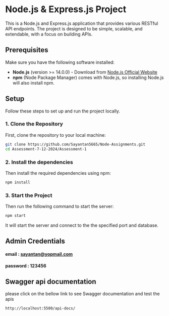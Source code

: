 # Node.js & Express.js Project

This is a Node.js and Express.js application that provides various RESTful API endpoints. The project is designed to be simple, scalable, and extendable, with a focus on building APIs.

## Prerequisites

Make sure you have the following software installed:

- **Node.js** (version >= 14.0.0) - Download from [Node.js Official Website](https://nodejs.org/)
- **npm** (Node Package Manager) comes with Node.js, so installing Node.js will also install npm.

## Setup

Follow these steps to set up and run the project locally.

### 1. Clone the Repository

First, clone the repository to your local machine:

```bash
git clone https://github.com/Sayantan5665/Node-Assignments.git
cd Assessment-7-12-2024/Assessment-1
```

### 2. Install the dependencies

Then install the required dependencies using npm:

```bash
npm install
```

### 3. Start the Project

Then run the following command to start the server:

```bash 
npm start
```

It will start the server and connect to the the specified port and database.



## Admin Credentials
#### email : sayantan@yopmail.com
#### password : 123456


## Swagger api documentation

please click on the bellow link to see Swagger documentation and test the apis

```bash 
http://localhost:5500/api-docs/
```